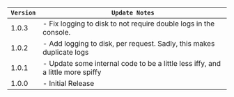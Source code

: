 | `Version` | `Update Notes`                                                                 |
|-----------|--------------------------------------------------------------------------------|
| 1.0.3     | - Fix logging to disk to not require double logs in the console.               |
| 1.0.2     | - Add logging to disk, per request. Sadly, this makes duplicate logs           |
| 1.0.1     | - Update some internal code to be a little less iffy, and a little more spiffy |
| 1.0.0     | - Initial Release                                                              |